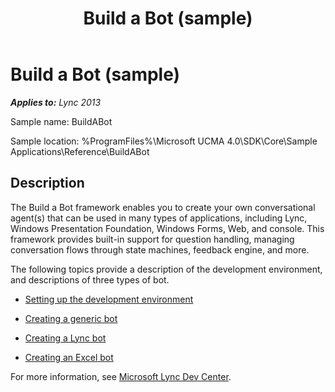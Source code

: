 ﻿---
title: Build a Bot (sample)
TOCTitle: Build a Bot (sample)
ms:assetid: e04d7016-553d-4780-953a-fa373d2d2400
ms:mtpsurl: https://msdn.microsoft.com/en-us/library/Dn454823(v=office.15)
ms:contentKeyID: 57103672
ms.date: 07/25/2014
mtps_version: v=office.15
---

# Build a Bot (sample)


_**Applies to:** Lync 2013_

Sample name: BuildABot

Sample location: %ProgramFiles%\\Microsoft UCMA 4.0\\SDK\\Core\\Sample Applications\\Reference\\BuildABot

## Description

The Build a Bot framework enables you to create your own conversational agent(s) that can be used in many types of applications, including Lync, Windows Presentation Foundation, Windows Forms, Web, and console. This framework provides built-in support for question handling, managing conversation flows through state machines, feedback engine, and more.

The following topics provide a description of the development environment, and descriptions of three types of bot.

  - [Setting up the development environment](setting-up-the-development-environment.md)

  - [Creating a generic bot](creating-a-generic-bot.md)

  - [Creating a Lync bot](creating-a-lync-bot.md)

  - [Creating an Excel bot](creating-an-excel-bot.md)

For more information, see [Microsoft Lync Dev Center](http://go.microsoft.com/fwlink/?linkid=201840).

